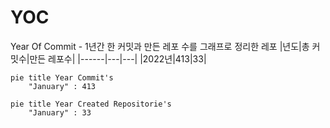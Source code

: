 # YOC
Year Of Commit - 1년간 한 커밋과 만든 레포 수를 그래프로 정리한 레포
|년도|총 커밋수|만든 레포수|
|------|---|---|
|2022년|413|33|

```mermaid
pie title Year Commit's
    "January" : 413
```
```mermaid
pie title Year Created Repositorie's
    "January" : 33
```
